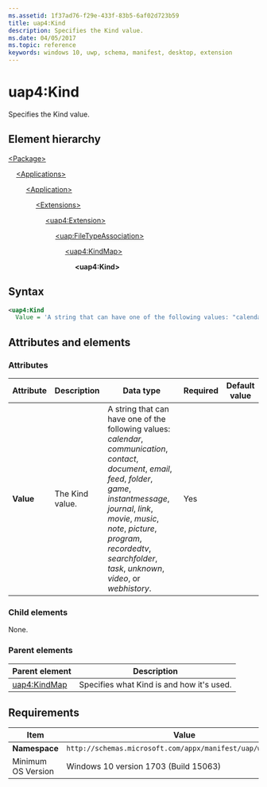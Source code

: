 ```yaml
---
ms.assetid: 1f37ad76-f29e-433f-83b5-6af02d723b59
title: uap4:Kind
description: Specifies the Kind value.
ms.date: 04/05/2017
ms.topic: reference
keywords: windows 10, uwp, schema, manifest, desktop, extension 
---
```


# uap4:Kind

Specifies the Kind value.

## Element hierarchy

[\<Package\>](element-package.md)

&nbsp;&nbsp;&nbsp;&nbsp;[\<Applications\>](element-applications.md)

&nbsp;&nbsp;&nbsp;&nbsp; &nbsp;&nbsp;&nbsp;&nbsp;[\<Application\>](element-application.md)

&nbsp;&nbsp;&nbsp;&nbsp; &nbsp;&nbsp;&nbsp;&nbsp; &nbsp;&nbsp;&nbsp;&nbsp;[\<Extensions\>](element-1-extensions.md)

&nbsp;&nbsp;&nbsp;&nbsp; &nbsp;&nbsp;&nbsp;&nbsp; &nbsp;&nbsp;&nbsp;&nbsp; &nbsp;&nbsp;&nbsp;&nbsp;[\<uap4:Extension\>](element-uap4-extension.md)

&nbsp;&nbsp;&nbsp;&nbsp; &nbsp;&nbsp;&nbsp;&nbsp; &nbsp;&nbsp;&nbsp;&nbsp; &nbsp;&nbsp;&nbsp;&nbsp; &nbsp;&nbsp;&nbsp;&nbsp;[\<uap:FileTypeAssociation\>](element-uap-filetypeassociation.md)

&nbsp;&nbsp;&nbsp;&nbsp; &nbsp;&nbsp;&nbsp;&nbsp; &nbsp;&nbsp;&nbsp;&nbsp; &nbsp;&nbsp;&nbsp;&nbsp; &nbsp;&nbsp;&nbsp;&nbsp; &nbsp;&nbsp;&nbsp;&nbsp;[\<uap4:KindMap\>](element-uap4-kindmap.md)

&nbsp;&nbsp;&nbsp;&nbsp; &nbsp;&nbsp;&nbsp;&nbsp; &nbsp;&nbsp;&nbsp;&nbsp; &nbsp;&nbsp;&nbsp;&nbsp; &nbsp;&nbsp;&nbsp;&nbsp; &nbsp;&nbsp;&nbsp;&nbsp; &nbsp;&nbsp;&nbsp;&nbsp;**\<uap4:Kind\>**

## Syntax

```xml
<uap4:Kind
  Value = 'A string that can have one of the following values: "calendar", "communication", "contact", "document", "email", "feed", "folder", "game", "instantmessage", "journal", "link", "movie", "music", "note", "picture", "program", "recordedtv", "searchfolder", "task", "unknown", "video", or "webhistory".'>
```

## Attributes and elements

### Attributes

| Attribute | Description | Data type | Required | Default value |
|-|-|-|-|-|
| **Value** | The Kind value. | A string that can have one of the following values: *calendar*, *communication*, *contact*, *document*, *email*, *feed*, *folder*, *game*, *instantmessage*, *journal*, *link*, *movie*, *music*, *note*, *picture*, *program*, *recordedtv*, *searchfolder*, *task*, *unknown*, *video*, or *webhistory*. | Yes |  |

### Child elements

None.

### Parent elements

| Parent element | Description |
|-|-|
| [uap4:KindMap](element-uap4-kindmap.md) | Specifies what Kind is and how it's used. |

## Requirements

| Item | Value |
|--|--|
| **Namespace** | `http://schemas.microsoft.com/appx/manifest/uap/windows10/4` |
| Minimum OS Version | Windows 10 version 1703 (Build 15063) |
